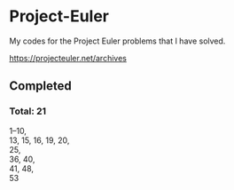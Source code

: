 # Project-Euler

My codes for the Project Euler problems that I have solved.

https://projecteuler.net/archives


## Completed
### Total: 21
1–10,  
13, 15, 16, 19, 20,  
25,  
36, 40,  
41, 48,  
53
